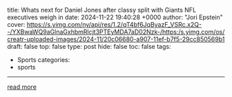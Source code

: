 title: Whats next for Daniel Jones after classy split with Giants NFL executives weigh in
date: 2024-11-22 19:40:28 +0000
author: "Jori Epstein"
cover: https://s.yimg.com/ny/api/res/1.2/qT4bf6JqByazF_VSRc.x2Q--/YXBwaWQ9aGlnaGxhbmRlcjt3PTEyMDA7aD02Nzk-/https:/s.yimg.com/os/creatr-uploaded-images/2024-11/20c06680-a907-11ef-b7f5-29cc850569b1
draft: false
top: false
type: post
hide: false
toc: false
tags:
  - Sports
categories:
  - sports
---



[read more](https://sports.yahoo.com/whats-next-for-daniel-jones-after-classy-split-with-giants-nfl-executives-weigh-in-194028807.html)
